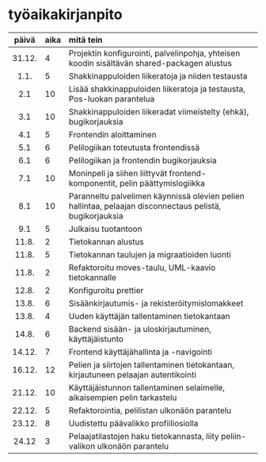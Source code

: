 # työaikakirjanpito

| päivä | aika | mitä tein  |
| :----:|:-----| :-----|
| 31.12.| 4    | Projektin konfigurointi, palvelinpohja, yhteisen koodin sisältävän shared-packagen alustus |
| 1.1.  | 5    | Shakkinappuloiden liikeratoja ja niiden testausta |
| 2.1   | 10   | Lisää shakkinappuloiden liikeratoja ja testausta, Pos-luokan parantelua |
| 3.1   | 10   | Shakkinappuloiden liikeradat viimeistelty (ehkä), bugikorjauksia |
| 4.1   | 5    | Frontendin aloittaminen |
| 5.1   | 6    | Pelilogiikan toteutusta frontendissä |
| 6.1   | 6    | Pelilogiikan ja frontendin bugikorjauksia |
| 7.1   | 10   | Moninpeli ja siihen liittyvät frontend-komponentit, pelin päättymislogiikka |
| 8.1   | 10   | Paranneltu palvelimen käynnissä olevien pelien hallintaa, pelaajan disconnectaus pelistä, bugikorjauksia |
| 9.1   | 5    | Julkaisu tuotantoon |
| 11.8. | 2    | Tietokannan alustus |
| 11.8. | 5    | Tietokannan taulujen ja migraatioiden luonti |
| 11.8. | 2    | Refaktoroitu moves-taulu, UML-kaavio tietokannalle |
| 12.8. | 2    | Konfiguroitu prettier |
| 13.8. | 6    | Sisäänkirjautumis- ja rekisteröitymislomakkeet |
| 13.8. | 4    | Uuden käyttäjän tallentaminen tietokantaan |
| 14.8. | 6    | Backend sisään- ja uloskirjautuminen, käyttäjäistunto |
| 14.12.| 7    | Frontend käyttäjähallinta ja -navigointi |
| 16.12.| 12   | Pelien ja siirtojen tallentaminen tietokantaan, kirjautuneen pelaajan autentikointi |
| 21.12.| 10   | Käyttäjäistunnon tallentaminen selaimelle, aikaisempien pelin tarkastelu |
| 22.12.| 5    | Refaktorointia, pelilistan ulkonäön parantelu |
| 23.12.| 8    | Uudistettu päävalikko profiiliosiolla |
| 24.12 | 3    | Pelaajatilastojen haku tietokannasta, liity peliin-valikon ulkonäön parantelu |